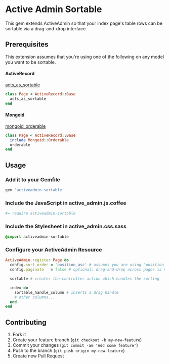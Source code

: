 # Active Admin Sortable

This gem extends ActiveAdmin so that your index page's table rows can be
sortable via a drag-and-drop interface.

## Prerequisites

This extension assumes that you're using one of the following on any model you want to be sortable.

#### ActiveRecord

[acts_as_sortable](https://github.com/aishek/activerecord-sortable)

```ruby
class Page < ActiveRecord::Base
  acts_as_sortable
end
```

#### Mongoid

[mongoid_orderable](https://github.com/pyromaniac/mongoid_orderable)

```ruby
class Page < ActiveRecord::Base
  include Mongoid::Orderable
  orderable
end
```

## Usage

### Add it to your Gemfile

```ruby
gem 'activeadmin-sortable'
```

### Include the JavaScript in active_admin.js.coffee

```coffeescript
#= require activeadmin-sortable
```

### Include the Stylesheet in active_admin.css.sass
```sass
@import activeadmin-sortable
```

### Configure your ActiveAdmin Resource

```ruby
ActiveAdmin.register Page do
  config.sort_order = 'position_asc' # assumes you are using 'position' for your acts_as_sortable column
  config.paginate   = false # optional; drag-and-drop across pages is not supported

  sortable # creates the controller action which handles the sorting

  index do
    sortable_handle_column # inserts a drag handle
    # other columns...
  end
end
```

## Contributing

1. Fork it
2. Create your feature branch (`git checkout -b my-new-feature`)
3. Commit your changes (`git commit -am 'Add some feature'`)
4. Push to the branch (`git push origin my-new-feature`)
5. Create new Pull Request
